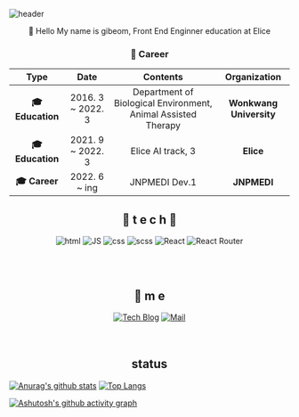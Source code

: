 ![header](https://capsule-render.vercel.app/api?type=waving&color=gradient&height=300&section=header&text=Beom1103🎨&fontSize=70)

<div align=center>

:wave: Hello My name is gibeom, Front End Enginner education at Elice 


### :purple_heart: Career

| **Type** | **Date** | **Contents** | **Organization** |
|:--------:|:--------:|:--------:|:--------:|
| **:mortar_board: Education** | 2016. 3 ~ 2022. 3 | Department of Biological Environment, Animal Assisted Therapy | **Wonkwang University** |
| **:mortar_board: Education** | 2021. 9 ~ 2022. 3 | Elice AI track, 3 | **Elice** |
| **:mortar_board: Career** | 2022. 6 ~ ing | JNPMEDI Dev.1  | **JNPMEDI** |

  
## 🌹 t e c h 🌹

![html](https://img.shields.io/badge/Html-E34F26?style=flat-square&logo=Html5&logoColor=white)
![JS](https://img.shields.io/badge/JavaScript-F7DF1E?style=flat-square&logo=JavaScript&logoColor=black)
![css](https://img.shields.io/badge/CSS-1572B6?style=flat-square&logo=CSS3&logoColor=white)
![scss](https://img.shields.io/badge/Sass-CC6699?style=flat-square&logo=Sass&logoColor=white)
![React](https://img.shields.io/badge/React%20-61DAFB?style=flat-square&logo=React&logoColor=black)
![React Router](https://img.shields.io/badge/ReactRouter%20-CA4245?style=flat-square&logo=ReactRouter&logoColor=black)

<br>

<br>

## 💫 m e 
[![Tech Blog](https://img.shields.io/badge/Blog-FF5722?style=flat-square&logo=blogger&logoColor=white)](https://fern-emu-e54.notion.site/Portfolio-1e8f21337c2843159618170628be5da2)  [![Mail](https://img.shields.io/badge/Mail-EA4335?style=flat-square&logo=Gmail&logoColor=white)](mailto:one.gogot1103@naver.com)
<br><br><br>

## status

</div>

[![Anurag's github stats](https://github-readme-stats.vercel.app/api?username=beom1103&show_icons=true&theme=dracula)](https://github.com/anuraghazra/github-readme-stats)
[![Top Langs](https://github-readme-stats.vercel.app/api/top-langs/?username=beom1103&layout=compact&theme=dracula)](https://github.com/anuraghazra/github-readme-stats)






[![Ashutosh's github activity graph](https://activity-graph.herokuapp.com/graph?username=beom1103&theme=dracula)](https://github.com/ashutosh00710/github-readme-activity-graph)
